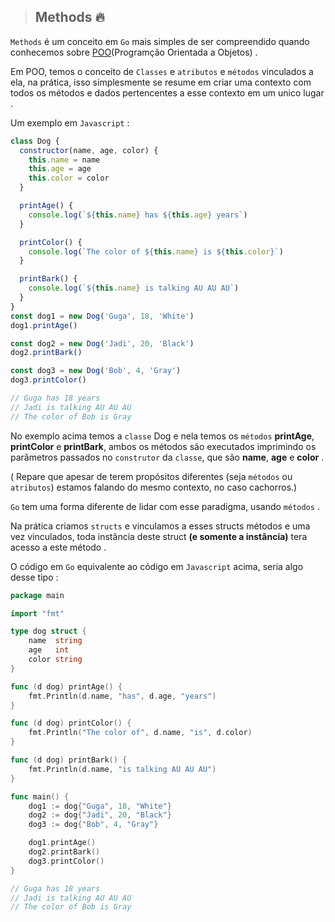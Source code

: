 > ## Methods 🔥

`Methods` é um conceito em `Go` mais simples de ser compreendido quando conhecemos sobre [POO](https://pt.wikipedia.org/wiki/Programa%C3%A7%C3%A3o_orientada_a_objetos)(Programção Orientada a Objetos) . 

Em POO, temos o conceito de `Classes` e `atributos` e `métodos` vinculados a ela, na prática, isso simplesmente se resume em criar uma contexto com todos os métodos e dados pertencentes a esse contexto em um unico lugar .


Um exemplo em `Javascript` : 

```javascript
class Dog {
  constructor(name, age, color) {
    this.name = name
    this.age = age
    this.color = color
  }

  printAge() {
    console.log(`${this.name} has ${this.age} years`)
  }

  printColor() {
    console.log(`The color of ${this.name} is ${this.color}`)
  }

  printBark() {
    console.log(`${this.name} is talking AU AU AU`)
  }
}
const dog1 = new Dog('Guga', 18, 'White')
dog1.printAge()

const dog2 = new Dog('Jadi', 20, 'Black')
dog2.printBark()

const dog3 = new Dog('Bob', 4, 'Gray')
dog3.printColor()

// Guga has 18 years
// Jadi is talking AU AU AU
// The color of Bob is Gray
```

No exemplo acima temos a `classe` Dog e nela temos os `métodos` **printAge**, **printColor** e **printBark**, ambos os métodos são executados imprimindo os parâmetros passados no `construtor` da `classe`, que são **name**, **age** e **color** .

( Repare que apesar de terem propósitos diferentes (seja `métodos` ou `atributos`) estamos falando do mesmo contexto, no caso cachorros.) 

`Go` tem uma forma diferente de lidar com esse paradigma, usando `métodos` . 

Na prática criamos `structs` e vinculamos a esses structs métodos e uma vez vinculados, toda instância deste struct **(e somente a instância)** tera acesso a este método . 

O código em `Go` equivalente ao código em `Javascript` acima, seria algo desse tipo : 


```go
package main

import "fmt"

type dog struct {
	name  string
	age   int
	color string
}

func (d dog) printAge() {
	fmt.Println(d.name, "has", d.age, "years")
}

func (d dog) printColor() {
	fmt.Println("The color of", d.name, "is", d.color)
}

func (d dog) printBark() {
	fmt.Println(d.name, "is talking AU AU AU")
}

func main() {
	dog1 := dog{"Guga", 18, "White"}
	dog2 := dog{"Jadi", 20, "Black"}
	dog3 := dog{"Bob", 4, "Gray"}

	dog1.printAge()
	dog2.printBark()
	dog3.printColor()
}

// Guga has 18 years
// Jadi is talking AU AU AU
// The color of Bob is Gray

```